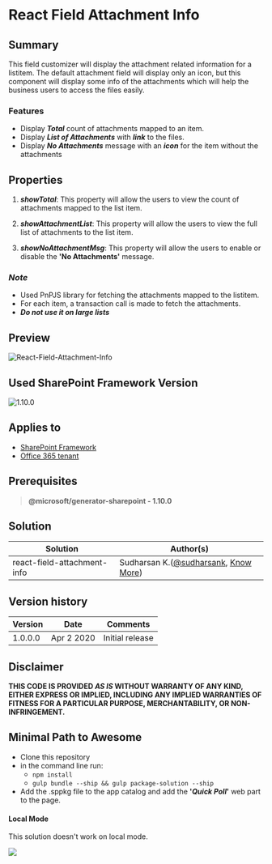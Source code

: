 # React Field Attachment Info

## Summary

This field customizer will display the attachment related information for a listitem. The default attachment field will display only an icon, but this component will display some info of the attachments which will help the business users to access the files easily.

### Features

* Display **_Total_** count of attachments mapped to an item.
* Display **_List of Attachments_** with **_link_** to the files.
* Display **_No Attachments_** message with an **_icon_** for the item without the attachments

## Properties

1. **_showTotal_**: This property will allow the users to view the count of attachments mapped to the list item.

2. **_showAttachmentList_**: This property will allow the users to view the full list of attachments to the list item.

3. **_showNoAttachmentMsg_**: This property will allow the users to enable or disable the **'No Attachments'** message.

### _Note_
* Used PnPJS library for fetching the attachments mapped to the listitem.
* For each item, a transaction call is made to fetch the attachments.
* **_Do not use it on large lists_**

## Preview
![React-Field-Attachment-Info](./assets/react-field-attachment-info.png)

## Used SharePoint Framework Version 
![1.10.0](https://img.shields.io/badge/version-1.10.0-green.svg)

## Applies to

* [SharePoint Framework](https:/dev.office.com/sharepoint)
* [Office 365 tenant](https://dev.office.com/sharepoint/docs/spfx/set-up-your-development-environment)

## Prerequisites
 
> **@microsoft/generator-sharepoint - 1.10.0**

## Solution

Solution|Author(s)
--------|---------
react-field-attachment-info | Sudharsan K.([@sudharsank](https://twitter.com/sudharsank), [Know More](http://windowssharepointserver.blogspot.com/))

## Version history

Version|Date|Comments
-------|----|--------
1.0.0.0|Apr 2 2020|Initial release

## Disclaimer
**THIS CODE IS PROVIDED *AS IS* WITHOUT WARRANTY OF ANY KIND, EITHER EXPRESS OR IMPLIED, INCLUDING ANY IMPLIED WARRANTIES OF FITNESS FOR A PARTICULAR PURPOSE, MERCHANTABILITY, OR NON-INFRINGEMENT.**

## Minimal Path to Awesome

- Clone this repository
- in the command line run:
  - `npm install`
  - `gulp bundle --ship && gulp package-solution --ship`
- Add the .sppkg file to the app catalog and add the **'_Quick Poll_'** web part to the page.

#### Local Mode
This solution doesn't work on local mode.

<img src="https://m365-visitor-stats.azurewebsites.net/sp-dev-fx-extensions/samples/react-field-attachment-info" />
